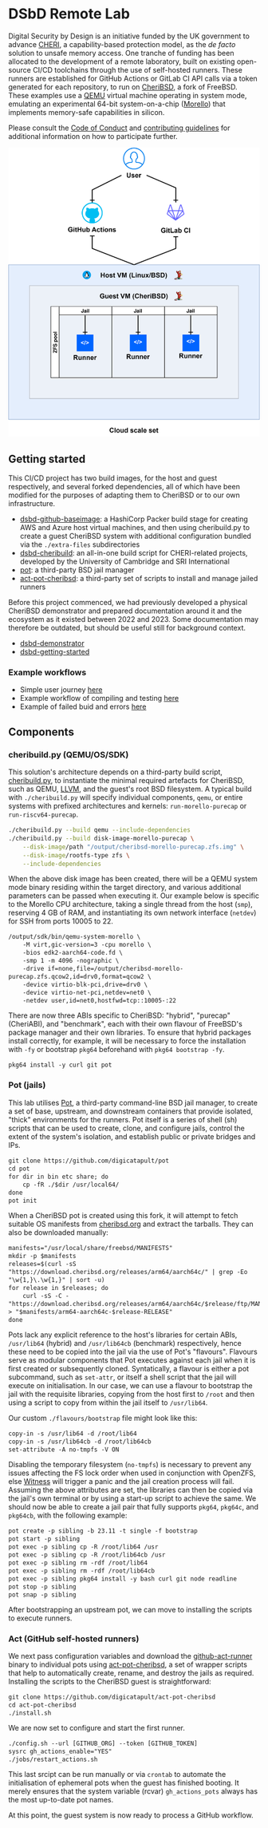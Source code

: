 # DSbD Remote Lab

Digital Security by Design is an initiative funded by the UK government to advance [CHERI][cheri], a capability-based protection model, as the _de facto_ solution to unsafe memory access.
One tranche of funding has been allocated to the development of a remote laboratory, built on existing open-source CI/CD toolchains through the use of self-hosted runners.
These runners are established for GitHub Actions or GitLab CI API calls via a token generated for each repository, to run on [CheriBSD][cheribsd], a fork of FreeBSD.
These examples use a [QEMU][qemu] virtual machine operating in system mode, emulating an experimental 64-bit system-on-a-chip ([Morello][morello]) that implements memory-safe capabilities in silicon.

Please consult the [Code of Conduct][conduct] and [contributing guidelines][contributing] for additional information on how to participate further.

![cicd][cicd]

## Getting started

This CI/CD project has two build images, for the host and guest respectively, and several forked dependencies, all of which have been modified for the purposes of adapting them to CheriBSD or to our own infrastructure.

- [dsbd-github-baseimage][baseimage]: a HashiCorp Packer build stage for creating AWS and Azure host virtual machines, and then using cheribuild.py to create a guest CheriBSD system with additional configuration bundled via the `./extra-files` subdirectories
- [dsbd-cheribuild][cheribuild]: an all-in-one build script for CHERI-related projects, developed by the University of Cambridge and SRI International
- [pot][pot]: a third-party BSD jail manager
- [act-pot-cheribsd][act-pot]: a third-party set of scripts to install and manage jailed runners

Before this project commenced, we had previously developed a physical CheriBSD demonstrator and prepared documentation around it and the ecosystem as it existed between 2022 and 2023. Some documentation may therefore be outdated, but should be useful still for background context.

- [dsbd-demonstrator][demonstrator]
- [dsbd-getting-started][start]

### Example workflows

- Simple user journey [here](./docs/user-journey/simple-user-journey.md)
- Example workflow of compiling and testing [here](./docs/how-to/example-workflow-compiling-and-testing.md)
- Example of failed buid and errors [here](./docs/how-to/failed-build.md)

## Components

### cheribuild.py (QEMU/OS/SDK)

This solution's architecture depends on a third-party build script, [cheribuild.py][cheribuild], to instantiate the minimal required artefacts for CheriBSD, such as QEMU, [LLVM][llvm], and the guest's root BSD filesystem.
A typical build with `./cheribuild.py` will specify individual components, `qemu`, or entire systems with prefixed architectures and kernels: `run-morello-purecap` or `run-riscv64-purecap`.

```bash
./cheribuild.py --build qemu --include-dependencies
./cheribuild.py --build disk-image-morello-purecap \
    --disk-image/path "/output/cheribsd-morello-purecap.zfs.img" \
    --disk-image/rootfs-type zfs \
    --include-dependencies
```

When the above disk image has been created, there will be a QEMU system mode binary residing within the target directory, and various additional parameters can be passed when executing it.
Our example below is specific to the Morello CPU architecture, taking a single thread from the host (`smp`), reserving 4 GB of RAM, and instantiating its own network interface (`netdev`) for SSH from ports 10005 to 22.

```shell
/output/sdk/bin/qemu-system-morello \
    -M virt,gic-version=3 -cpu morello \
    -bios edk2-aarch64-code.fd \
    -smp 1 -m 4096 -nographic \
    -drive if=none,file=/output/cheribsd-morello-purecap.zfs.qcow2,id=drv0,format=qcow2 \
    -device virtio-blk-pci,drive=drv0 \
    -device virtio-net-pci,netdev=net0 \
    -netdev user,id=net0,hostfwd=tcp::10005-:22
```

There are now three ABIs specific to CheriBSD: "hybrid", "purecap" (CheriABI), and "benchmark", each with their own flavour of FreeBSD's package manager and their own libraries.
To ensure that hybrid packages install correctly, for example, it will be necessary to force the installation with `-fy` or bootstrap `pkg64` beforehand with `pkg64 bootstrap -fy`.

```shell
pkg64 install -y curl git pot
```

### Pot (jails)

This lab utilises [Pot][pot], a third-party command-line BSD jail manager, to create a set of base, upstream, and downstream containers that provide isolated, "thick" environments for the runners.
Pot itself is a series of shell (sh) scripts that can be used to create, clone, and configure jails, control the extent of the system's isolation, and establish public or private bridges and IPs.

```shell
git clone https://github.com/digicatapult/pot
cd pot
for dir in bin etc share; do
    cp -fR ./$dir /usr/local64/
done
pot init
```

When a CheriBSD pot is created using this fork, it will attempt to fetch suitable OS manifests from [cheribsd.org][cheribsd.org] and extract the tarballs. They can also be downloaded manually:

```shell
manifests="/usr/local/share/freebsd/MANIFESTS"
mkdir -p $manifests
releases=$(curl -sS "https://download.cheribsd.org/releases/arm64/aarch64c/" | grep -Eo "\w{1,}\.\w{1,}" | sort -u)
for release in $releases; do
    curl -sS -C - "https://download.cheribsd.org/releases/arm64/aarch64c/$release/ftp/MANIFEST" > "$manifests/arm64-aarch64c-$release-RELEASE"
done
```

Pots lack any explicit reference to the host's libraries for certain ABIs, `/usr/lib64` (hybrid) and `/usr/lib64cb` (benchmark) respectively, hence these need to be copied into the jail via the use of Pot's "flavours".
Flavours serve as modular components that Pot executes against each jail when it is first created or subsequently cloned.
Syntatically, a flavour is either a pot subcommand, such as `set-attr`, or itself a shell script that the jail will execute on initialisation.
In our case, we can use a flavour to bootstrap the jail with the requisite libraries, copying from the host first to `/root` and then using a script to copy from within the jail itself to `/usr/lib64`.

Our custom `./flavours/bootstrap` file might look like this:

```
copy-in -s /usr/lib64 -d /root/lib64
copy-in -s /usr/lib64cb -d /root/lib64cb
set-attribute -A no-tmpfs -V ON
```

Disabling the temporary filesystem (`no-tmpfs`) is necessary to prevent any issues affecting the FS lock order when used in conjunction with OpenZFS, else [Witness][witness] will trigger a panic and the jail creation process will fail.
Assuming the above attributes are set, the libraries can then be copied via the jail's own terminal or by using a start-up script to achieve the same.
We should now be able to create a jail pair that fully supports `pkg64`, `pkg64c`, and `pkg64cb`, with the following example:

```shell
pot create -p sibling -b 23.11 -t single -f bootstrap
pot start -p sibling
pot exec -p sibling cp -R /root/lib64 /usr
pot exec -p sibling cp -R /root/lib64cb /usr
pot exec -p sibling rm -rdf /root/lib64
pot exec -p sibling rm -rdf /root/lib64cb
pot exec -p sibling pkg64 install -y bash curl git node readline
pot stop -p sibling
pot snap -p sibling
```

After bootstrapping an upstream pot, we can move to installing the scripts to execute runners.

### Act (GitHub self-hosted runners)

We next pass configuration variables and download the [github-act-runner][github-act-runner] binary to individual pots using [act-pot-cheribsd][act-pot], a set of wrapper scripts that help to automatically create, rename, and destroy the jails as required.
Installing the scripts to the CheriBSD guest is straightforward:

```shell
git clone https://github.com/digicatapult/act-pot-cheribsd
cd act-pot-cheribsd
./install.sh
```

We are now set to configure and start the first runner.

```shell
./config.sh --url [GITHUB_ORG] --token [GITHUB_TOKEN]
sysrc gh_actions_enable="YES"
./jobs/restart_actions.sh
```

This last srcipt can be run manually or via `crontab` to automate the initialisation of ephemeral pots when the guest has finished booting.
It merely ensures that the system variable (rcvar) `gh_actions_pots` always has the most up-to-date pot names.

At this point, the guest system is now ready to process a GitHub workflow.

<!-- Links -->

[act-pot]: https://github.com/digicatapult/act-pot-cheribsd
[baseimage]: https://github.com/digicatapult/dsbd-github-baseimage
[cheri]: https://www.cl.cam.ac.uk/research/security/ctsrd/cheri
[cheribsd.org]: https://cheribsd.org/
[cheribsd]: https://github.com/CTSRD-CHERI/cheribsd
[cheribuild]: https://github.com/digicatapult/dsbd-cheribuild
[cicd]: ./docs/images/cicd.svg
[conduct]: /CODE_OF_CONDUCT.md
[contributing]: /CONTRIBUTING.md
[demonstrator]: https://github.com/digicatapult/dsbd-demonstrator
[start]: https://github.com/digicatapult/dsbd-getting-started
[llvm]: https://llvm.org/
[morello]: https://www.morello-project.org/
[pot]: https://github.com/digicatapult/pot
[qemu]: https://www.qemu.org/
[readme]: /README.md
[witness]: https://man.freebsd.org/cgi/man.cgi?query=witness
[github-act-runner]: https://github.com/ChristopherHX/github-act-runner
[act-pot]: https://github.com/digicatapult/act-pot-cheribsd
